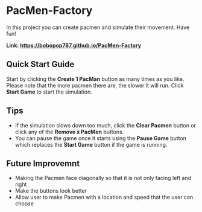# PacMen-Factory
In this project you can create pacmen and simulate their movement. Have fun!

**Link: https://bobopop787.github.io/PacMen-Factory**

## Quick Start Guide
Start by clicking the **Create 1 PacMan** button as many times as you like. Please note that the more pacmen there are, the slower it will run. Click **Start Game** to start the simulation.

## Tips
- If the simulation slows down too much, click the **Clear Pacmen** button or click any of the **Remove x PacMen** buttons.
- You can pause the game once it starts using the **Pause Game** button which replaces the **Start Game** button if the game is running.

## Future Improvemnt
- Making the Pacmen face diagonally so that it is not only facing left and right
- Make the buttons look better
- Allow user to make Pacmen with a location and speed that the user can choose
